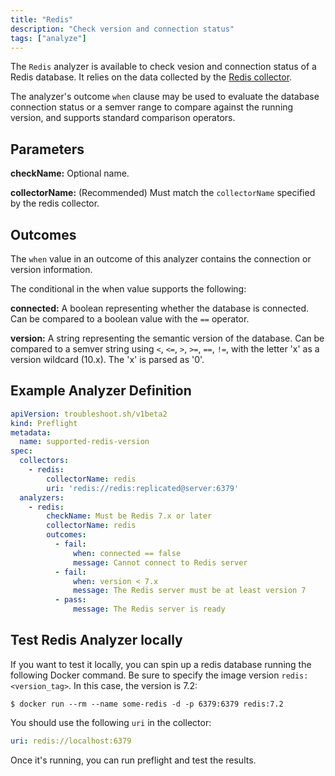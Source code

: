 ```yaml
---
title: "Redis"
description: "Check version and connection status"
tags: ["analyze"]
---
```



The `Redis` analyzer is available to check vesion and connection status of a Redis database.
It relies on the data collected by the [Redis collector](/docs/collect/redis/).

The analyzer's outcome `when` clause may be used to evaluate the database connection status or a semver range to compare against the running version, and supports standard comparison operators.

## Parameters

**checkName:** Optional name.

**collectorName:** (Recommended) Must match the `collectorName` specified by the redis collector.

## Outcomes

The `when` value in an outcome of this analyzer contains the connection or version information.

The conditional in the when value supports the following:

**connected:** A boolean representing whether the database is connected.
Can be compared to a boolean value with the `==` operator.

**version:** A string representing the semantic version of the database.
Can be compared to a semver string using `<`, `<=`, `>`, `>=`, `==`, `!=`, with the letter 'x' as a version wildcard (10.x).
The 'x' is parsed as '0'.

## Example Analyzer Definition

```yaml
apiVersion: troubleshoot.sh/v1beta2
kind: Preflight
metadata:
  name: supported-redis-version
spec:
  collectors:
    - redis:
        collectorName: redis
        uri: 'redis://redis:replicated@server:6379'
  analyzers:
    - redis:
        checkName: Must be Redis 7.x or later
        collectorName: redis
        outcomes:
          - fail:
              when: connected == false
              message: Cannot connect to Redis server
          - fail:
              when: version < 7.x
              message: The Redis server must be at least version 7
          - pass:
              message: The Redis server is ready
```

## Test Redis Analyzer locally

If you want to test it locally, you can spin up a redis database running the following Docker command.
Be sure to specify the image version `redis:<version_tag>`.
In this case, the version is 7.2:

```shell
$ docker run --rm --name some-redis -d -p 6379:6379 redis:7.2
```

You should use the following `uri` in the collector:

```yaml
uri: redis://localhost:6379
```

Once it's running, you can run preflight and test the results.
